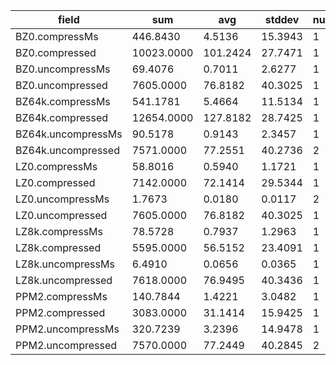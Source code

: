 field | sum | avg | stddev | nulls
----- | --- | --- | ------ | -----
BZ0.compressMs     | 446.8430 | 4.5136 | 15.3943 | 1
BZ0.compressed     | 10023.0000 | 101.2424 | 27.7471 | 1
BZ0.uncompressMs   | 69.4076 | 0.7011 | 2.6277 | 1
BZ0.uncompressed   | 7605.0000 | 76.8182 | 40.3025 | 1
BZ64k.compressMs   | 541.1781 | 5.4664 | 11.5134 | 1
BZ64k.compressed   | 12654.0000 | 127.8182 | 28.7425 | 1
BZ64k.uncompressMs | 90.5178 | 0.9143 | 2.3457 | 1
BZ64k.uncompressed | 7571.0000 | 77.2551 | 40.2736 | 2
LZ0.compressMs     | 58.8016 | 0.5940 | 1.1721 | 1
LZ0.compressed     | 7142.0000 | 72.1414 | 29.5344 | 1
LZ0.uncompressMs   | 1.7673 | 0.0180 | 0.0117 | 2
LZ0.uncompressed   | 7605.0000 | 76.8182 | 40.3025 | 1
LZ8k.compressMs    | 78.5728 | 0.7937 | 1.2963 | 1
LZ8k.compressed    | 5595.0000 | 56.5152 | 23.4091 | 1
LZ8k.uncompressMs  | 6.4910 | 0.0656 | 0.0365 | 1
LZ8k.uncompressed  | 7618.0000 | 76.9495 | 40.3436 | 1
PPM2.compressMs    | 140.7844 | 1.4221 | 3.0482 | 1
PPM2.compressed    | 3083.0000 | 31.1414 | 15.9425 | 1
PPM2.uncompressMs  | 320.7239 | 3.2396 | 14.9478 | 1
PPM2.uncompressed  | 7570.0000 | 77.2449 | 40.2845 | 2



